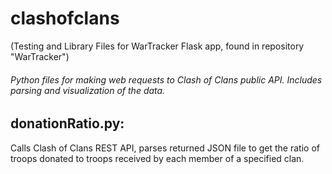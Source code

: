 # clashofclans
(Testing and Library Files for WarTracker Flask app, found in repository "WarTracker")
###### Python files for making web requests to Clash of Clans public API. Includes parsing and visualization of the data.

## donationRatio.py: 
Calls Clash of Clans REST API, parses returned JSON file to get the ratio of troops donated to troops received by each member of a specified clan.
